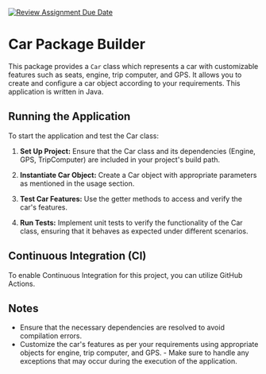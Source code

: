 [![Review Assignment Due Date](https://classroom.github.com/assets/deadline-readme-button-24ddc0f5d75046c5622901739e7c5dd533143b0c8e959d652212380cedb1ea36.svg)](https://classroom.github.com/a/eYTuOlgZ)
# Car Package Builder

This package provides a `Car` class which represents a car with customizable features such as seats, engine, trip computer, and GPS. It allows you to create and configure a car object according to your requirements. This application is written in Java.

## Running the Application

To start the application and test the Car class:

1. **Set Up Project:**
   Ensure that the Car class and its dependencies (Engine, GPS, TripComputer) are included in your project's build path.

2. **Instantiate Car Object:**
   Create a Car object with appropriate parameters as mentioned in the usage section.

3. **Test Car Features:**
   Use the getter methods to access and verify the car's features.

4. **Run Tests:**
   Implement unit tests to verify the functionality of the Car class, ensuring that it behaves as expected under different scenarios.

## Continuous Integration (CI)

To enable Continuous Integration for this project, you can utilize GitHub Actions. 

## Notes

   -  Ensure that the necessary dependencies are resolved to avoid compilation errors.
   -  Customize the car's features as per your requirements using appropriate objects for engine, trip computer, and GPS.
    - Make sure to handle any exceptions that may occur during the execution of the application.
